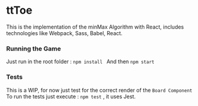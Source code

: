 # ttToe
This is the implementation of the minMax Algorithm with React, includes technologies like Webpack, Sass, Babel, React.

### Running the Game
Just run in the root folder : 
`npm install `
And then `npm start`

### Tests
This is a WIP, for now just test for the correct render of the `Board Component` To run the tests just execute : 
`npm test` , it uses Jest.
